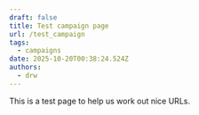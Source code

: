 ```yaml
---
draft: false
title: Test campaign page
url: /test_campaign
tags:
  - campaigns
date: 2025-10-20T00:38:24.524Z
authors:
  - drw
---
```

This is a test page to help us work out nice URLs. 